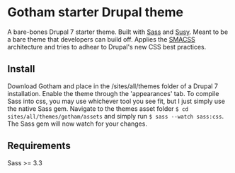# Gotham starter Drupal theme

A bare-bones Drupal 7 starter theme. Built with [Sass](http://sass-lang.com) and [Susy](http://susy.oddbird.net). Meant to be a bare theme that developers can build off. Applies the [SMACSS](http://smacss.com) architecture and tries to adhear to Drupal's new CSS best practices.

## Install

Download Gotham and place in the /sites/all/themes folder of a Drupal 7 installation. Enable the theme through the 'appearances' tab. To compile Sass into css, you may use whichever tool you see fit, but I just simply use the native Sass gem. Navigate to the themes asset folder `$ cd sites/all/themes/gotham/assets` and simply run `$ sass --watch sass:css`. The Sass gem will now watch for your changes. 

## Requirements 

Sass >= 3.3